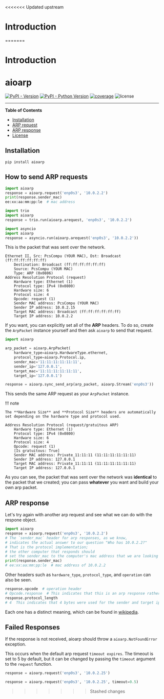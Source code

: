 <<<<<<< Updated upstream
# Introduction
=======
# Introduction

# aioarp

[![PyPI - Version](https://img.shields.io/pypi/v/aioarp.svg)](https://pypi.org/project/aioarp)
[![PyPI - Python Version](https://img.shields.io/pypi/pyversions/aioarp.svg)](https://pypi.org/project/aioarp)
[![coverage](https://img.shields.io/codecov/c/github/karosis88/aioarp/master)](https://app.codecov.io/gh/karosis88/aioarp)
![license](https://img.shields.io/github/license/karosis88/aioarp)

-----

**Table of Contents**

- [Installation](#installation)
- [ARP request](#ow-to-send-arp-requests)
- [ARP response](#arp-response)
- [License](#license)

## Installation

```console
pip install aioarp
```

## How to send ARP requests

```py title="Sync" linenums="1" 
import aioarp
response = aioarp.request('enp0s3', '10.0.2.2')
print(response.sender_mac)
ee:xx:aa:mm:pp:le  # mac address
```

```py title="trio" linenums="1"
import trio
import aioarp
response = trio.run(aioarp.arequest, 'enp0s3', '10.0.2.2')
```

```py title="asyncio" linenums="1"
import asyncio
import aioarp
response = asyncio.run(aioarp.arequest('enp0s3', '10.0.2.2'))
```

This is the packet that was sent over the network.
```
Ethernet II, Src: PcsCompu (YOUR MAC), Dst: Broadcast (ff:ff:ff:ff:ff:ff)
    Destination: Broadcast (ff:ff:ff:ff:ff:ff)
    Source: PcsCompu (YOUR MAC)
    Type: ARP (0x0806)
Address Resolution Protocol (request)
    Hardware type: Ethernet (1)
    Protocol type: IPv4 (0x0800)
    Hardware size: 6
    Protocol size: 4
    Opcode: request (1)
    Sender MAC address: PcsCompu (YOUR MAC)
    Sender IP address: 10.0.2.15
    Target MAC address: Broadcast (ff:ff:ff:ff:ff:ff)
    Target IP address: 10.0.2.2
```

If you want, you can explicitly set all of the **ARP** headers. To do so, create the `ArpPacket` instance yourself and then ask `aioarp` to send that request.

```py title="Sending ARP packet directly" linenums="1"
import aioarp

arp_packet = aioarp.ArpPacket(
    hardware_type=aioarp.HardwareType.ethernet,
    protocol_type=aioarp.Protocol.ip,
    sender_mac='11:11:11:11:11:11',
    sender_ip='127.0.0.1',
    target_mac='11:11:11:11:11:11',
    target_ip='127.0.0.1')

response = aioarp.sync_send_arp(arp_packet, aioarp.Stream('enp0s3'))
```

This sends the same ARP request as your `ArpPacket` instance.

!!! note

    The **Hardware Size** and **Protocol Size** headers are automatically set depending on the hardware type and protocol used.

```
Address Resolution Protocol (request/gratuitous ARP)
    Hardware type: Ethernet (1)
    Protocol type: IPv4 (0x0800)
    Hardware size: 6
    Protocol size: 4
    Opcode: request (1)
    [Is gratuitous: True]
    Sender MAC address: Private_11:11:11 (11:11:11:11:11:11)
    Sender IP address: 127.0.0.1
    Target MAC address: Private_11:11:11 (11:11:11:11:11:11)
    Target IP address: 127.0.0.1
```

As you can see, the packet that was sent over the network was **identical** to
the packet that we created; you can pass **whatever** you want and build your own arp packet.

## ARP response

Let's try again with another arp request and see what we can do with the respone object.

```py linenums="1"
import aioarp
response = aioarp.request('enp0s3', '10.0.2.2')
# The `sender_mac` header for arp responses, as we know, 
# indicates the actual answer to our question "Who has 10.0.2.2?" 
# That is the protocol implementation; 
# the other computer that responds should 
# set the sender_mac to the computer's mac address that we are looking for.
print(response.sender_mac)
# ee:xx:aa:mm:pp:le  # mac address of 10.0.2.2
```

Other headers such as `hardware_type`, `protocol_type`, and `operation` can also be seen. 

```py linenums="1"
response.opcode  # operation header
# Opcode.response  # This indicates that this is an arp response rather than a request.
response.protocol_length
# 4  This indicates that 4 bytes were used for the sender and target ips because we used ipv4, which is actually 4 bytes.
```
Each one has a distinct meaning, which can be found in [wikipedia](https://en.wikipedia.org/wiki/Address_Resolution_Protocol).

## Failed Responses

If the response is not received, aioarp should throw a `aioarp.NotFoundError` exception. 

This occurs when the default arp request `timeout expires`. The timeout is set to 5 by default, but it can be changed by passing the `timeout` argument to the `request` function.

```py title="Without timeout" linenums="1"
response = aioarp.request('enp0s3', '10.0.2.25')
```

```py title="With timeout" linenums="1"
response = aioarp.request('enp0s3', '10.0.2.25', timeout=0.5)
```
>>>>>>> Stashed changes

